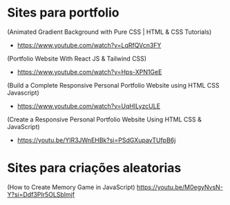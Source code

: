 # Sites para portfolio

(Animated Gradient Background with Pure CSS | HTML & CSS Tutorials)
- https://www.youtube.com/watch?v=LqRfQVcn3FY

(Portfolio Website With React JS & Tailwind CSS)
- https://www.youtube.com/watch?v=Hps-XPN1GeE

(Build a Complete Responsive Personal Portfolio Website using HTML CSS Javascript)
- https://www.youtube.com/watch?v=UqHILyzcULE

(Create a Responsive Personal Portfolio Website Using HTML CSS & JavaScript)
- https://youtu.be/YlR3JWnEHBk?si=PSdGXupavTUfpB6j

# Sites para criações aleatorias

(How to Create Memory Game in JavaScript)
https://youtu.be/M0egyNvsN-Y?si=Ddf3PIr5OLSblmjf
